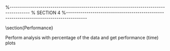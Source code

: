 %----------------------------------------------------------------------------------------
%	SECTION 4
%----------------------------------------------------------------------------------------

\section{Performance}

Perform analysis with percentage of the data and get performance (time) plots